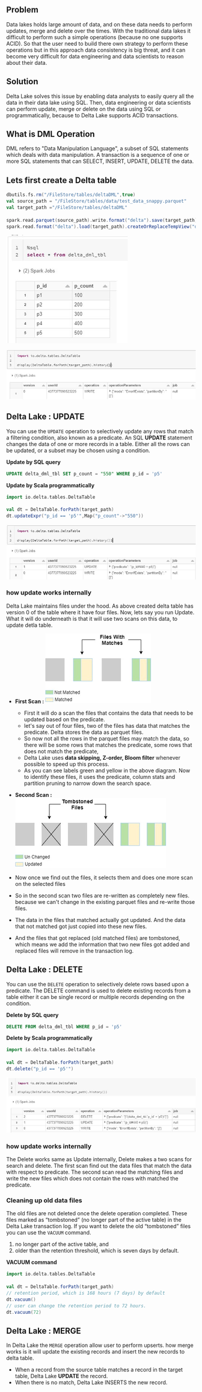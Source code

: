 ## Problem
Data lakes holds large amount of data, and on these data needs to perform updates, merge and delete over the times. With the traditional data lakes it difficult to perform such a simple operations (because no one supports ACID). So that the user need to build there own strategy to perform these operations but in this approach data consistency is big threat, and it can become very difficult for data engineering and data scientists to reason about their data.

## Solution
Delta Lake solves this issue by enabling data analysts to easily query all the data in their data lake using SQL. Then, data engineering or data scientists can perform update, merge or delete on the data using SQL or programmatically, because to Delta Lake supports ACID transactions.


## What is DML Operation
DML refers to "Data Manipulation Language", a subset of SQL statements which deals with data manipulation. A transaction is a sequence of one or more SQL statements that can SELECT, INSERT, UPDATE, DELETE the data.

## Lets first create a Delta table
```scala
dbutils.fs.rm("/FileStore/tables/deltaDML",true)
val source_path = "/FileStore/tables/data/test_data_snappy.parquet"
val target_path ="/FileStore/tables/deltaDML"

spark.read.parquet(source_path).write.format("delta").save(target_path)
spark.read.format("delta").load(target_path).createOrReplaceTempView("delta_dml_tbl")
```

![Delta lake](https://github.com/gurditsingh/blog/blob/gh-pages/_screenshots/dl_ep6_dml1.JPG?raw=true)

![Delta lake](https://github.com/gurditsingh/blog/blob/gh-pages/_screenshots/dl_ep6_dml10.JPG?raw=true)



## Delta Lake : UPDATE
You can use the `UPDATE` operation to selectively update any rows that match a filtering condition, also known as a predicate. An SQL **UPDATE** statement changes the data of one or more records in a table. Either all the rows can be updated, or a subset may be chosen using a condition.

**Update by SQL query**
```sql
UPDATE delta_dml_tbl SET p_count = "550" WHERE p_id = 'p5'
```
**Update by Scala programmatically**
```scala
import io.delta.tables.DeltaTable

val dt = DeltaTable.forPath(target_path)
dt.updateExpr("p_id == 'p5'",Map("p_count"->"550"))
```

![Delta lake](https://github.com/gurditsingh/blog/blob/gh-pages/_screenshots/dl_ep6_dml11.JPG?raw=true)

### how update works internally
Delta Lake maintains files under the hood. As above created delta table has version 0 of the table where it have four files. Now, lets say you run Update. What it will do underneath is that it will use two scans on this data, to update detla table.

 - **First Scan :**
![Delta lake](https://github.com/gurditsingh/blog/blob/gh-pages/_screenshots/dl_ep6_dml8.jpg?raw=true)
	 - First it will do a scan the files that contains the data that needs to be updated based on the predicate.
	 - let's say out of four files, two of the files has data that matches the predicate. Delta stores the data as parquet files.
	 - So now not all the rows in the parquet files may match the data, so there will be some rows that matches the predicate, some rows that does not match the predicate,
	 - Delta Lake uses **data skipping, Z-order, Bloom filter** whenever possible to speed up this process.
	 - As you can see labels green and yellow in the above diagram. Now to identify these files, it uses the predicate, column stats and partition pruning to narrow down the search space.

 - **Second Scan :**
![Delta lake](https://github.com/gurditsingh/blog/blob/gh-pages/_screenshots/dl_ep6_dml9.jpg?raw=true)

 - Now once we find out the files, it selects them and does one more scan on the selected files
 - So in the second scan two files are re-written as completely new files. because we can't change in the existing parquet files and re-write those files.
 - The data in the files that matched actually got updated. And the data that not matched got just copied into these new files.
 - And the files that got replaced (old matched files) are tombstoned, which means we add the information that two new files got added and replaced files will remove in the transaction log.
 
## Delta Lake : DELETE
You can use the `DELETE` operation to selectively delete rows based upon a predicate. The DELETE command is used to delete existing records from a table either it can be single record or multiple records depending on the condition.

**Delete by SQL query**
```sql
DELETE FROM delta_dml_tbl WHERE p_id = 'p5'
```
**Delete by Scala programmatically**
```scala
import io.delta.tables.DeltaTable

val dt = DeltaTable.forPath(target_path)
dt.delete("p_id == 'p5'")
```
![Delta lake](https://github.com/gurditsingh/blog/blob/gh-pages/_screenshots/dl_ep6_dml12.JPG?raw=true)

### how update works internally
The Delete works same as Update internally, Delete makes a two scans for search and delete. The first scan find out the data files that match the data with respect to predicate. The second scan read the matching files and write the new files which does not contain the rows with matched the predicate.

### Cleaning up old data files
The old files are not deleted once the delete operation completed. These files marked as “tombstoned” (no longer part of the active table) in the Delta Lake transaction log. If you want to delete the old “tombstoned” files you can use the `VACUUM` command.

1.  no longer part of the active table, and
2.  older than the retention threshold, which is seven days by default.

**VACUUM command**
```scala
import io.delta.tables.DeltaTable

val dt = DeltaTable.forPath(target_path)
// retention period, which is 168 hours (7 days) by default
dt.vacuum()
// user can change the retention period to 72 hours.
dt.vacuum(72) 
```

## Delta Lake : MERGE
In Delta Lake the `MERGE` operation allow user to perform upserts. how merge works is it will update the existing records and insert the new records to delta table.

 -   When a record from the source table matches a record in the target table, Delta Lake  **UPDATE**  the record.
 -   When there is no match, Delta Lake INSERTS the new record.
<!--stackedit_data:
eyJoaXN0b3J5IjpbLTE4MjAwMzQxMDEsLTI4ODM0OTQwLC0xMD
YxNzYyNDA2LC0xMTY5NDEwODUyLC0xNzQ0MDMxOTk5LDEyMjQ3
Mjk5ODIsNjQ4NTc3MzY2LDY1NDYzMDcsMTAwNDAzNTAxMCwtOT
k2NTA5MDg4LC0xNTM2NTEwODQ1LC0xNTM2NTEwODQ1LC0xMjM0
NDcwMjI3LC0xNDIwNTU4NTU5LC0xMTI2ODYzMTI3LC0xMTQ1Mj
g5ODgwLDE5MzE4ODU0OTgsNTE2Njg5NTI0LDQwNTY0MDMyNSw3
MDAyMzA5NjhdfQ==
-->